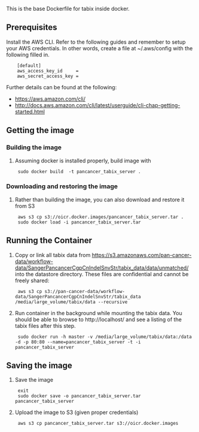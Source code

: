 This is the base Dockerfile for tabix inside docker. 

## Prerequisites

Install the AWS CLI. Refer to the following guides and remember to setup your AWS credentials. 
In other words, create a file at ~/.aws/config with the following filled in. 

        [default]
        aws_access_key_id     = 
        aws_secret_access_key =
        
Further details can be found at the following:
* https://aws.amazon.com/cli/ 
* http://docs.aws.amazon.com/cli/latest/userguide/cli-chap-getting-started.html 

## Getting the image

### Building the image

1. Assuming docker is installed properly, build image with 

        sudo docker build  -t pancancer_tabix_server .

### Downloading and restoring the image

1. Rather than building the image, you can also download and restore it from S3 

        aws s3 cp s3://oicr.docker.images/pancancer_tabix_server.tar .
        sudo docker load -i pancancer_tabix_server.tar

## Running the Container

1. Copy or link all tabix data from https://s3.amazonaws.com/pan-cancer-data/workflow-data/SangerPancancerCgpCnIndelSnvStr/tabix_data/data/unmatched/ into the datastore directory. These files are confidential and cannot be freely shared:

        aws s3 cp s3://pan-cancer-data/workflow-data/SangerPancancerCgpCnIndelSnvStr/tabix_data /media/large_volume/tabix/data --recursive

2. Run container in the background while mounting the tabix data. You should be able to browse to  http://localhost/ and see a listing of the tabix files after this step. 

        sudo docker run -h master -v /media/large_volume/tabix/data:/data  -d -p 80:80 --name=pancancer_tabix_server -t -i   pancancer_tabix_server 

## Saving the image

1. Save the image

        exit
        sudo docker save -o pancancer_tabix_server.tar pancancer_tabix_server

2. Upload the image to S3 (given proper credentials)

        aws s3 cp pancancer_tabix_server.tar s3://oicr.docker.images

